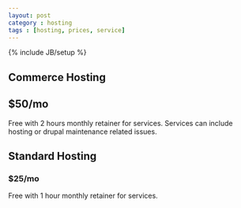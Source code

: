 ```yaml
---
layout: post
category : hosting
tags : [hosting, prices, service]
---
```

{% include JB/setup %}

## Commerce Hosting
## $50/mo
Free with 2 hours monthly retainer for services. Services can include hosting or drupal maintenance related issues.

## Standard Hosting
### $25/mo
Free with 1 hour monthly retainer for services.
